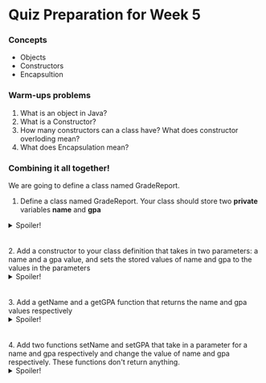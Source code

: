 # Quiz Preparation for Week 5

### Concepts
  * Objects
  * Constructors
  * Encapsultion


### Warm-ups problems
  1. What is an object in Java?
  2. What is a Constructor?
  3. How many constructors can a class have? What does constructor overloding mean?
  3. What does Encapsulation mean?

### Combining it all together!
We are going to define a class named GradeReport.
  1. Define a class named GradeReport. Your class should store two **private** variables **name** and **gpa**
  <details>
  <summary>Spoiler!</summary>

  ```java
      public class GradeReport {
        private String name;
        private double gpa;
      }
  ```
</details>
<br></br>
  2. Add a constructor to your class definition that takes in two parameters: a name and a gpa value, and sets the stored values of name and gpa to the values in the parameters
  <details>
  <summary>Spoiler!</summary>

  ```java
      public class GradeReport {
        private String name;
        private double gpa;
        public GradeReport (String n, double g) {
          //you can add assert statements to check for invalid inputs, but for now we are just going to assume these are valid.
          name = n;
          gpa = g;
        }
      }
  ```
</details>
<br></br>
  3. Add a getName and a getGPA function that returns the name and gpa values respectively
  <details>
  <summary>Spoiler!</summary>

  ```java
      public class GradeReport {
        private String name;
        private double gpa;
        public GradeReport (String n, double g) {
          //you can add assert statements to check for invalid inputs, but for now we are just going to assume these are valid.
          name = n;
          gpa = g;
        }
        public String getName() {
          return name;
        }
        public double getGPA() {
          return gpa;
        }
      }
  ```
</details>
<br></br>
  4. Add two functions setName and setGPA that take in a parameter for a name and gpa respectively and change the value of name and gpa respectively. These functions don't return anything.
   <details>
  <summary>Spoiler!</summary>

  ```java
      public class GradeReport {
        private String name;
        private double gpa;
        public GradeReport (String n, double g) {
          //you can add assert statements to check for invalid inputs, but for now we are just going to assume these are valid.
          name = n;
          gpa = g;
        }
        public String getName() {
          return name;
        }
        public double getGPA() {
          return gpa;
        }
        public void setName(String n) {
          name = n;
        }
        public void setGPA(double g) {
          gpa = g;
        }
      }
  ```
</details>
<br></br>
